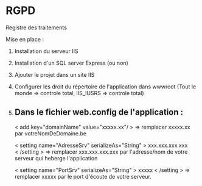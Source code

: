 # RGPD
Registre des traitements

Mise en place :

  1) Installation du serveur IIS
  2) Installation d'un SQL server Express (ou non)
  3) Ajouter le projet dans un site IIS
  4) Configurer les droit du répertoire de l'application dans wwwroot (Tout le monde => controle total, IIS_IUSRS => controle total)
  5) Dans le fichier web.config de l'application :
     ---------------------------------------------
      < add key="domainName" value="xxxxx.xx"/ >
        => remplacer xxxxx.xx par votreNomDeDomaine.be
      
      < setting name="AdresseSrv" serializeAs="String" >
        <value>xxx.xxx.xxx.xxx</value>      
      < /setting >
        => remplacer xxx.xxx.xxx.xxx par l'adresse/nom de votre serveur qui heberge l'application
     
      < setting name="PortSrv" serializeAs="String" >
        <value>xxxxx</value>
      < /setting >
         => remplacer xxxxx par le port d'écoute de votre serveur.
